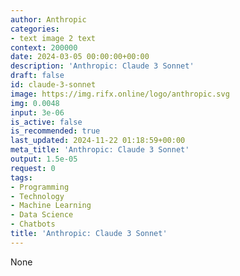 ```yaml
---
author: Anthropic
categories:
- text image 2 text
context: 200000
date: 2024-03-05 00:00:00+00:00
description: 'Anthropic: Claude 3 Sonnet'
draft: false
id: claude-3-sonnet
image: https://img.rifx.online/logo/anthropic.svg
img: 0.0048
input: 3e-06
is_active: false
is_recommended: true
last_updated: 2024-11-22 01:18:59+00:00
meta_title: 'Anthropic: Claude 3 Sonnet'
output: 1.5e-05
request: 0
tags:
- Programming
- Technology
- Machine Learning
- Data Science
- Chatbots
title: 'Anthropic: Claude 3 Sonnet'
---
```







None

